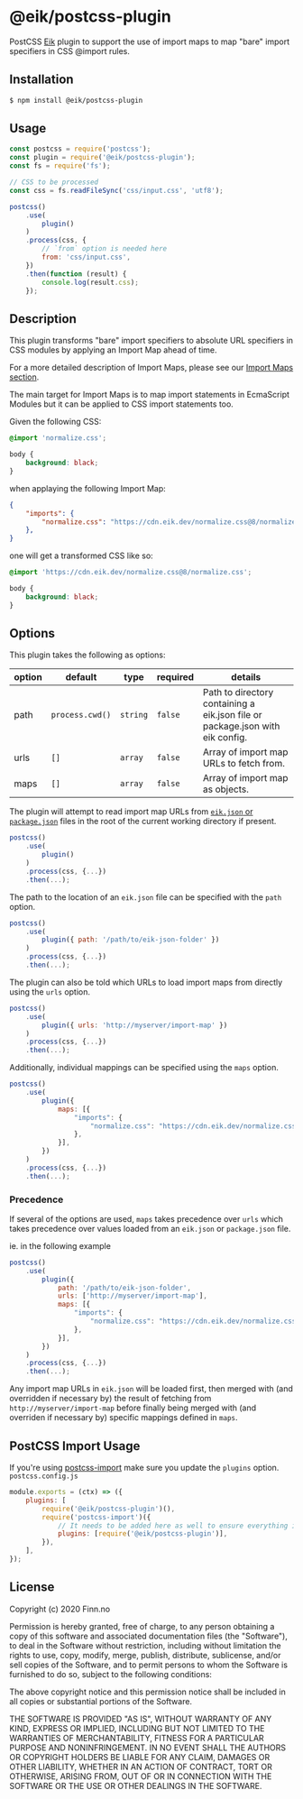 # @eik/postcss-plugin

PostCSS [Eik](https://eik.dev/) plugin to support the use of import maps to map "bare" import specifiers in CSS @import rules.

## Installation

```bash
$ npm install @eik/postcss-plugin
```

## Usage

```js
const postcss = require('postcss');
const plugin = require('@eik/postcss-plugin');
const fs = require('fs');

// CSS to be processed
const css = fs.readFileSync('css/input.css', 'utf8');

postcss()
    .use(
        plugin()
    )
    .process(css, {
        // `from` option is needed here
        from: 'css/input.css',
    })
    .then(function (result) {
        console.log(result.css);
    });
```

## Description

This plugin transforms "bare" import specifiers to absolute URL specifiers in
CSS modules by applying an Import Map ahead of time.

For a more detailed description of Import Maps, please see our [Import Maps section](https://eik.dev/docs/mapping_import_map).

The main target for Import Maps is to map import statements in EcmaScript Modules but it can be applied to CSS import statements too.

Given the following CSS:

```css
@import 'normalize.css';

body {
    background: black;
}
```

when applaying the following Import Map:

```json
{
    "imports": {
        "normalize.css": "https://cdn.eik.dev/normalize.css@8/normalize.css",
    },
}
```

one will get a transformed CSS like so:

```css
@import 'https://cdn.eik.dev/normalize.css@8/normalize.css';

body {
    background: black;
}
```

## Options

This plugin takes the following as options:

| option  | default         | type     | required | details                                                                       |
| ------- | --------------- | -------- | -------- | ----------------------------------------------------------------------------- |
| path    | `process.cwd()` | `string` | `false`  | Path to directory containing a eik.json file or package.json with eik config. |
| urls    | `[]`            | `array`  | `false`  | Array of import map URLs to fetch from.                                       |
| maps    | `[]`            | `array`  | `false`  | Array of import map as objects.                                               |

The plugin will attempt to read import map URLs from [`eik.json` or `package.json`](https://eik.dev/docs/overview_eik_json) files in the root of the current working directory if present.

```js
postcss()
    .use(
        plugin()
    )
    .process(css, {...})
    .then(...);
```

The path to the location of an `eik.json` file can be specified with the `path` option.

```js
postcss()
    .use(
        plugin({ path: '/path/to/eik-json-folder' })
    )
    .process(css, {...})
    .then(...);
```

The plugin can also be told which URLs to load import maps from directly using the `urls` option.

```js
postcss()
    .use(
        plugin({ urls: 'http://myserver/import-map' })
    )
    .process(css, {...})
    .then(...);
```

Additionally, individual mappings can be specified using the `maps` option.

```js
postcss()
    .use(
        plugin({
            maps: [{
                "imports": {
                    "normalize.css": "https://cdn.eik.dev/normalize.css@8/normalize.css",
                },
            }],
        })
    )
    .process(css, {...})
    .then(...);
```

### Precedence

If several of the options are used, `maps` takes precedence over `urls` which takes precedence over values loaded from an `eik.json` or `package.json` file.

ie. in the following example

```js
postcss()
    .use(
        plugin({
            path: '/path/to/eik-json-folder',
            urls: ['http://myserver/import-map'],
            maps: [{
                "imports": {
                    "normalize.css": "https://cdn.eik.dev/normalize.css@8/normalize.css",
                },
            }],
        })
    )
    .process(css, {...})
    .then(...);
```

Any import map URLs in `eik.json` will be loaded first, then merged with (and overridden if necessary by) the result of fetching from `http://myserver/import-map` before finally being merged with (and overriden if necessary by) specific mappings defined in `maps`.

## PostCSS Import Usage

If you're using [postcss-import](https://github.com/postcss/postcss-import) make sure you update the `plugins` option.
`postcss.config.js`

```js
module.exports = (ctx) => ({
    plugins: [
        require('@eik/postcss-plugin')(),
        require('postcss-import')({
            // It needs to be added here as well to ensure everything is mapped
            plugins: [require('@eik/postcss-plugin')],
        }),
    ],
});
```

## License

Copyright (c) 2020 Finn.no

Permission is hereby granted, free of charge, to any person obtaining a copy
of this software and associated documentation files (the "Software"), to deal
in the Software without restriction, including without limitation the rights
to use, copy, modify, merge, publish, distribute, sublicense, and/or sell
copies of the Software, and to permit persons to whom the Software is
furnished to do so, subject to the following conditions:

The above copyright notice and this permission notice shall be included in all
copies or substantial portions of the Software.

THE SOFTWARE IS PROVIDED "AS IS", WITHOUT WARRANTY OF ANY KIND, EXPRESS OR
IMPLIED, INCLUDING BUT NOT LIMITED TO THE WARRANTIES OF MERCHANTABILITY,
FITNESS FOR A PARTICULAR PURPOSE AND NONINFRINGEMENT. IN NO EVENT SHALL THE
AUTHORS OR COPYRIGHT HOLDERS BE LIABLE FOR ANY CLAIM, DAMAGES OR OTHER
LIABILITY, WHETHER IN AN ACTION OF CONTRACT, TORT OR OTHERWISE, ARISING FROM,
OUT OF OR IN CONNECTION WITH THE SOFTWARE OR THE USE OR OTHER DEALINGS IN THE
SOFTWARE.
